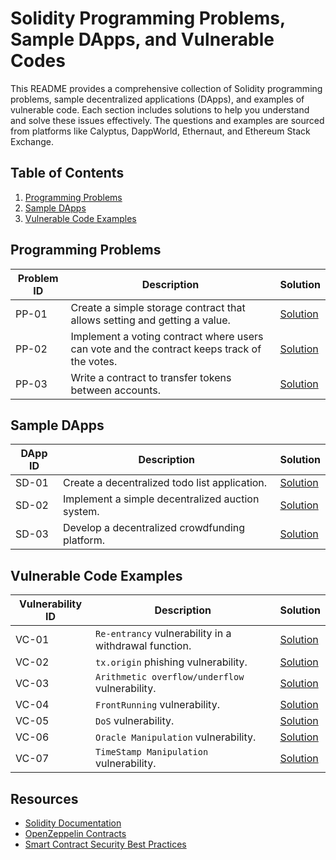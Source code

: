 # Solidity Programming Problems, Sample DApps, and Vulnerable Codes

This README provides a comprehensive collection of Solidity programming problems, sample decentralized applications (DApps), and examples of vulnerable code. Each section includes solutions to help you understand and solve these issues effectively. The questions and examples are sourced from platforms like Calyptus, DappWorld, Ethernaut, and Ethereum Stack Exchange.

## Table of Contents

1. [Programming Problems](#programming-problems)
2. [Sample DApps](#sample-dapps)
3. [Vulnerable Code Examples](#vulnerable-code-examples)

## Programming Problems

| Problem ID | Description | Solution |
|------------|-------------|----------|
| PP-01      | Create a simple storage contract that allows setting and getting a value. | [Solution](#simple-storage-contract) |
| PP-02      | Implement a voting contract where users can vote and the contract keeps track of the votes. | [Solution](#voting-contract) |
| PP-03      | Write a contract to transfer tokens between accounts. | [Solution](#token-transfer-contract) |


## Sample DApps

| DApp ID | Description | Solution |
|---------|-------------|----------|
| SD-01   | Create a decentralized todo list application. | [Solution](#todo-list-dapp) |
| SD-02   | Implement a simple decentralized auction system. | [Solution](#auction-dapp) |
| SD-03   | Develop a decentralized crowdfunding platform. | [Solution](#crowdfunding-dapp) |


## Vulnerable Code Examples

| Vulnerability ID | Description | Solution |
|------------------|-------------|----------|
| VC-01            | `Re-entrancy` vulnerability in a withdrawal function. | [Solution](https://github.com/varmakollu/90Code/tree/main/Vulnerability/Re-Entrancy) |
| VC-02            | `tx.origin` phishing vulnerability. | [Solution](https://github.com/varmakollu/90Code/tree/main/Vulnerability/Tx.origin) |
| VC-03            | `Arithmetic overflow/underflow` vulnerability. | [Solution](https://github.com/varmakollu/90Code/tree/main/Vulnerability/%20Insecure%20Arithmetic) |
| VC-04            | `FrontRunning` vulnerability. | [Solution](https://github.com/varmakollu/90Code/tree/main/Vulnerability/Frontrunning) |
| VC-05            | `DoS` vulnerability. | [Solution](https://github.com/varmakollu/90Code/tree/main/Vulnerability/DoS%20Attack) |
| VC-06            | `Oracle Manipulation` vulnerability. | [Solution](https://github.com/varmakollu/90Code/tree/main/Vulnerability/Oracle%20Manipulation) |
| VC-07            | `TimeStamp Manipulation` vulnerability. | [Solution](#arithmetic-overflow-underflow) |


## Resources

- [Solidity Documentation](https://docs.soliditylang.org/)
- [OpenZeppelin Contracts](https://docs.openzeppelin.com/contracts/)
- [Smart Contract Security Best Practices](https://consensys.github.io/smart-contract-best-practices/)